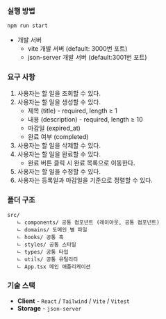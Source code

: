 ### 실행 방법

```bash
npm run start
```

- 개발 서버
  - vite 개발 서버 (default: 3000번 포트)
  - json-server 개발 서버 (default:3001번 포트)

### 요구 사항

1. 사용자는 할 일을 조회할 수 있다.
2. 사용자는 할 일을 생성할 수 있다.
   - 제목 (title) - required, length ≥ 1
   - 내용 (description) - required, length ≥ 10
   - 마감일 (expired_at)
   - 완료 여부 (completed)
3. 사용자는 할 일을 삭제할 수 있다.
4. 사용자는 할 일을 완료할 수 있다.
   - 완료 버튼 클릭 시 완료 목록으로 이동한다.
5. 사용자는 할 일을 수정할 수 있다.
6. 사용자는 등록일과 마감일을 기준으로 정렬할 수 있다.

### 폴더 구조

```
src/
   ㄴ components/ 공통 컴포넌트 (레이아웃, 공통 컴포넌트)
   ㄴ domains/ 도메인 별 파일
   ㄴ hooks/ 공통 훅
   ㄴ styles/ 공통 스타일
   ㄴ types/ 공통 타입
   ㄴ utils/ 공통 유틸리티
   ㄴ App.tsx 메인 애플리케이션
```

### 기술 스택

- **Client** - `React` / `Tailwind` / `Vite` / `Vitest`
- **Storage** - `json-server`
